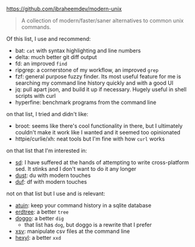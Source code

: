 https://github.com/ibraheemdev/modern-unix

> A collection of modern/faster/saner alternatives to common unix commands. 

Of this list, I use and recommend:

- bat: `cat` with syntax highlighting and line numbers
- delta: much better git diff output
- fd: an improved `find`
- ripgrep: a cornerstone of my workflow, an improved `grep`
- fzf: general purpose fuzzy finder. Its most useful feature for me is searching my command line history quickly and with a good UI
- jq: pull apart json, and build it up if necessary. Hugely useful in shell scripts with curl
- hyperfine: benchmark programs from the command line

on that list, I tried and didn't like:
- broot: seems like there's cool functionality in there, but I ultimately couldn't make it work like I wanted and it seemed too opinionated
- httpie/curlie/xh: neat tools but I'm fine with how `curl` works

on that list that I'm interested in:
- [sd](https://github.com/chmln/sd): I have suffered at the hands of attempting to write cross-platform sed. It stinks and I don't want to do it any longer
- [dust](https://github.com/bootandy/dust): du with modern touches
- [duf](https://github.com/muesli/duf): df with modern touches

not on that list but I use and is relevant:
- [atuin](https://atuin.sh/): keep your command history in a sqlite database
- [erdtree](https://github.com/solidiquis/erdtree): a better `tree`
- [doggo](https://github.com/mr-karan/doggo): a better `dig`
	- that list has `dog`, but doggo is a rewrite that I prefer
- [xsv](https://github.com/BurntSushi/xsv): manipulate csv files at the command line
- [hexyl](https://github.com/sharkdp/hexyl): a better `xxd`
